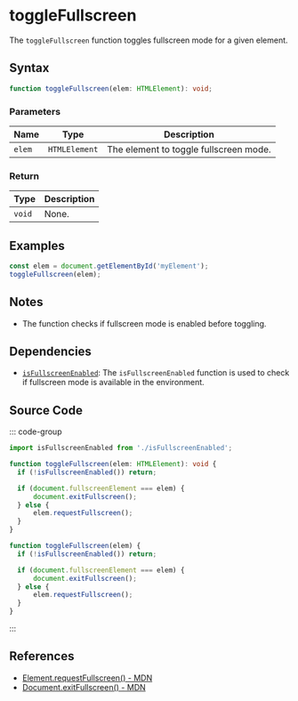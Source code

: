 # toggleFullscreen

The `toggleFullscreen` function toggles fullscreen mode for a given element.

## Syntax

```typescript
function toggleFullscreen(elem: HTMLElement): void;
```

### Parameters

| Name  | Type         | Description                                              |
|-------|--------------|--------------------------------------------------------|
| `elem` | `HTMLElement` | The element to toggle fullscreen mode.                  |

### Return

| Type   | Description |
|--------|-----------|
| `void` | None.      |

## Examples

```typescript
const elem = document.getElementById('myElement');
toggleFullscreen(elem);
```

## Notes

- The function checks if fullscreen mode is enabled before toggling.

## Dependencies

- [`isFullscreenEnabled`](./isFullscreenEnabled.md): The `isFullscreenEnabled` function is used to check if fullscreen mode is available in the environment.

## Source Code

::: code-group
```typescript
import isFullscreenEnabled from './isFullscreenEnabled';

function toggleFullscreen(elem: HTMLElement): void {
  if (!isFullscreenEnabled()) return;

  if (document.fullscreenElement === elem) {
      document.exitFullscreen();
  } else {
      elem.requestFullscreen();
  }
}
```

```javascript
function toggleFullscreen(elem) {
  if (!isFullscreenEnabled()) return;

  if (document.fullscreenElement === elem) {
      document.exitFullscreen();
  } else {
      elem.requestFullscreen();
  }
}
```
:::

## References

- [Element.requestFullscreen() - MDN](https://developer.mozilla.org/en-US/docs/Web/API/Element/requestFullscreen)
- [Document.exitFullscreen() - MDN](https://developer.mozilla.org/en-US/docs/Web/API/Document/exitFullscreen)